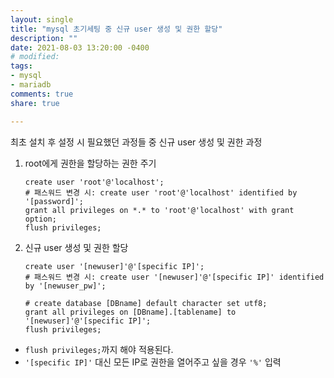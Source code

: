 ```yaml
---
layout: single
title: "mysql 초기세팅 중 신규 user 생성 및 권한 할당"
description: ""
date: 2021-08-03 13:20:00 -0400
# modified: 
tags:
- mysql
- mariadb
comments: true
share: true

---
```




최초 설치 후 설정 시 필요했던 과정들 중 신규 user 생성 및 권한 과정



1. root에게 권한을 할당하는 권한 주기

   ```mysql
   create user 'root'@'localhost';
   # 패스워드 변경 시: create user 'root'@'localhost' identified by '[password]';
   grant all privileges on *.* to 'root'@'localhost' with grant option;
   flush privileges;
   ```

2. 신규 user 생성 및 권한 할당

   ```mysql
   create user '[newuser]'@'[specific IP]';
   # 패스워드 변경 시: create user '[newuser]'@'[specific IP]' identified by '[newuser_pw]';
   
   # create database [DBname] default character set utf8;
   grant all privileges on [DBname].[tablename] to '[newuser]'@'[specific IP]';
   flush privileges;
   ```

   

- `flush privileges;`까지 해야 적용된다.
- `'[specific IP]'` 대신 모든 IP로 권한을 열어주고 싶을 경우 `'%'` 입력

